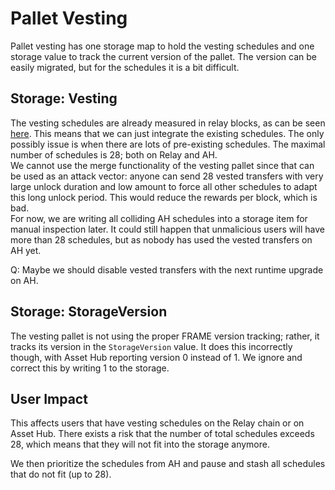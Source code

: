 # Pallet Vesting

Pallet vesting has one storage map to hold the vesting schedules and one storage value to track the
current version of the pallet. The version can be easily migrated, but for the schedules it is a bit difficult.

## Storage: Vesting

The vesting schedules are already measured in relay blocks, as can be seen
[here](https://github.com/polkadot-fellows/runtimes/blob/b613b54d94af5f4702533a56c6260651a14bdccb/system-parachains/asset-hubs/asset-hub-polkadot/src/lib.rs#L297).
This means that we can just integrate the existing schedules. The only possibly issue is when there
are lots of pre-existing schedules. The maximal number of schedules is 28; both on Relay and AH.  
We cannot use the merge functionality of the vesting pallet since that can be used as an attack
vector: anyone can send 28 vested transfers with very large unlock duration and low amount to force
all other schedules to adapt this long unlock period. This would reduce the rewards per block, which
is bad.  
For now, we are writing all colliding AH schedules into a storage item for manual inspection later.
It could still happen that unmalicious users will have more than 28 schedules, but as nobody has
used the vested transfers on AH yet.

Q: Maybe we should disable vested transfers with the next runtime upgrade on AH.

## Storage: StorageVersion

The vesting pallet is not using the proper FRAME version tracking; rather, it tracks its version in
the `StorageVersion` value. It does this incorrectly though, with Asset Hub reporting version 0
instead of 1. We ignore and correct this by writing 1 to the storage.

## User Impact

This affects users that have vesting schedules on the Relay chain or on Asset Hub. There exists a
risk that the number of total schedules exceeds 28, which means that they will not fit into the
storage anymore.  

We then prioritize the schedules from AH and pause and stash all schedules that do not fit (up to
28).
